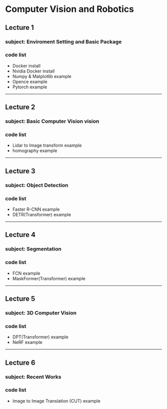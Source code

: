 # Computer Vision and Robotics

## Lecture 1
### subject: Enviroment Setting and Basic Package
### code list
- Docker install
- Nvidia Docker install
- Numpy & Matplotlib example
- Opence example
- Pytorch example
  
-----------------------------------
## Lecture 2
### subject: Basic Computer Vision vision
### code list
- Lidar to Image transform example
- homography example

-----------------------------------
## Lecture 3
### subject: Object Detection
### code list
- Faster R-CNN example
- DETR(Transformer) example

-----------------------------------
## Lecture 4
### subject:  Segmentation
### code list
- FCN  example
- MaskFormer(Transformer) example

-----------------------------------
## Lecture 5
### subject: 3D Computer Vision
### code list
- DPT(Transformer) example
- NeRF example

-----------------------------------
## Lecture 6
### subject: Recent Works
### code list
- Image to Image Translation (CUT) example

